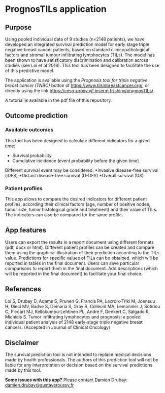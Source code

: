 # PrognosTILs application

## Purpose

Using pooled individual data of 9 studies (n=2148 patients), we have developed an integrated survival prediction model for early stage triple negative breast cancer patients, based on standard clinicopathological factors and stromal tumour infiltrating lymphocytes (TILs). The model has been shown to have satisficatory discrimination and calibration across studies (see Loi et al 2018). This tool has been designed to facilitate the use of this predictive model.

The application is available using the *Prognosis tool for triple negative breast cancer (TNBC)* button of <https://www.tilsinbreastcancer.org/>, or directly using the link <https://cesp-proxy.vjf.inserm.fr/shiny/prognosTILs/>.

A tutorial is available in the pdf file of this repository.

## Outcome prediction

### Available outcomes

This tool has been designed to calculate different indicators for a given time:

* Survival probability
* Cumulative incidence (event probability before the given time)

Different survival event may be considered:
*Invasive disease-free survival (iDFS)
*Distant disease-free survival (D-DFS)
*Overall survival (OS)

### Patient profiles

This app allows to compare the desired indicators for different patient profiles, according their clinical factors (age, number of positive nodes, tumor size, tumor histological grade and treatment) and their value of TILs. The indicators can also be compared for the same profile.

## App features

Users can export the results in a report document using different formats (pdf, docx or html). Different patient profiles can be created and compare them using the graphical illustration of their prediction according to the TILs value. Predictions for specific values of TILs can be obtained, which will be reported in tables in the final document. Users can save particular comparisons to report them in the final document. Add descriptions (which will be reported in the final document) to facilitate your final choice.

## References

Loi S, Drubay D, Adams S, Pruneri G, Francis PA, Lacroix-Triki M, Joensuu H, Dieci MV, Badve S, Demaria S, Gray R, Colleoni MA, Lemonnier J, Sotiriou C, Piccart MJ, Kellokumpu-Lehtinen PL, Andre F, Denkert C, Salgado R, Michiels S. Tumor infiltrating lymphocytes and prognosis: a pooled individual patient analysis of 2148 early-stage triple negative breast cancers. (Accepted in Journal of Clinical Oncology)

## Disclaimer

The survival prediction tool is not intended to replace medical decisions made by health professionals. The authors of this prediction tool will not be liable for any interpretation or decision based on the survival predictions made by this tool.



**Some issues with this app?**
Please contact Damien Drubay: <damien.drubay@gustaveroussy.fr>
